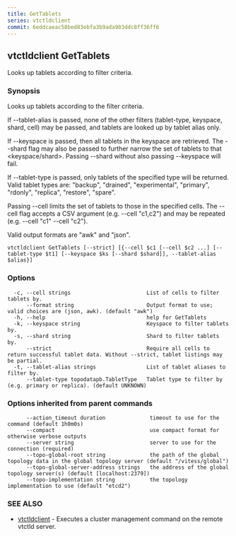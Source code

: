 ```yaml
---
title: GetTablets
series: vtctldclient
commit: 6eddcaeac58bed83ebfa3b9ada903ddc8ff36ff6
---
```

## vtctldclient GetTablets

Looks up tablets according to filter criteria.

### Synopsis

Looks up tablets according to the filter criteria.

If --tablet-alias is passed, none of the other filters (tablet-type, keyspace,
shard, cell) may be passed, and tablets are looked up by tablet alias only.

If --keyspace is passed, then all tablets in the keyspace are retrieved. The
--shard flag may also be passed to further narrow the set of tablets to that
<keyspace/shard>. Passing --shard without also passing --keyspace will fail.

If --tablet-type is passed, only tablets of the specified type will be
returned. Valid tablet types are:
"backup", "drained", "experimental", "primary", "rdonly", "replica", "restore", "spare".

Passing --cell limits the set of tablets to those in the specified cells. The
--cell flag accepts a CSV argument (e.g. --cell "c1,c2") and may be repeated
(e.g. --cell "c1" --cell "c2").

Valid output formats are "awk" and "json".

```
vtctldclient GetTablets [--strict] [{--cell $c1 [--cell $c2 ...] [--tablet-type $t1] [--keyspace $ks [--shard $shard]], --tablet-alias $alias}]
```

### Options

```
  -c, --cell strings                        List of cells to filter tablets by.
      --format string                       Output format to use; valid choices are (json, awk). (default "awk")
  -h, --help                                help for GetTablets
  -k, --keyspace string                     Keyspace to filter tablets by.
  -s, --shard string                        Shard to filter tablets by.
      --strict                              Require all cells to return successful tablet data. Without --strict, tablet listings may be partial.
  -t, --tablet-alias strings                List of tablet aliases to filter by.
      --tablet-type topodatapb.TabletType   Tablet type to filter by (e.g. primary or replica). (default UNKNOWN)
```

### Options inherited from parent commands

```
      --action_timeout duration              timeout to use for the command (default 1h0m0s)
      --compact                              use compact format for otherwise verbose outputs
      --server string                        server to use for the connection (required)
      --topo-global-root string              the path of the global topology data in the global topology server (default "/vitess/global")
      --topo-global-server-address strings   the address of the global topology server(s) (default [localhost:2379])
      --topo-implementation string           the topology implementation to use (default "etcd2")
```

### SEE ALSO

* [vtctldclient](../)	 - Executes a cluster management command on the remote vtctld server.

